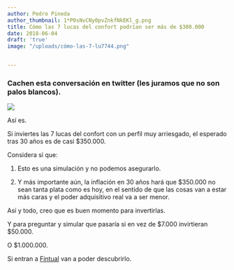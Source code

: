 ```yaml
---
author: Pedro Pineda
author_thumbnail: 1*P0sNvCNy0pvZnkfNkEKl_g.png
title: Cómo las 7 lucas del confort podrían ser más de $300.000
date: 2018-06-04
draft: 'true'
image: "/uploads/cómo-las-7-lu7744.png"


---
```


### Cachen esta conversación en twitter (les juramos que no son palos blancos).

![](/uploads/cómo-las-7-lu7744.png)

Así es.

Si inviertes las 7 lucas del confort con un perfil muy arriesgado, el esperado tras 30 años es de casi $350.000.

Considera sí que:

1. Esto es una simulación y no podemos asegurarlo.

1. Y más importante aún, la inflación en 30 años hará que $350.000 no sean tanta plata como es hoy, en el sentido de que las cosas van a estar más caras y el poder adquisitivo real va a ser menor.

Así y todo, creo que es buen momento para invertirlas.

Y para preguntar y simular que pasaría si en vez de $7.000 invirtieran $50.000.

O $1.000.000.

Si entran a [Fintual](https://fintual.cl/) van a poder descubrirlo.